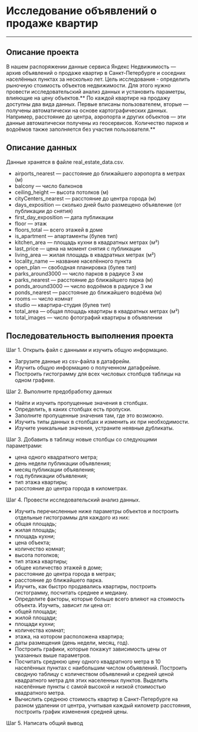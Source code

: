 # Исследование объявлений о продаже квартир

----

## Описание проекта


В нашем распоряжении данные сервиса Яндекс Недвижимость — архив объявлений о продаже квартир в Санкт-Петербурге и соседних населённых пунктах за несколько лет. Цель исследования -  определить рыночную стоимость объектов недвижимости. Для этого нужно провести исследовательский анализ данных и установить параметры, влияющие на цену объектов.**
По каждой квартире на продажу доступны два вида данных. Первые вписаны пользователем, вторые — получены автоматически на основе картографических данных. Например, расстояние до центра, аэропорта и других объектов — эти данные автоматически получены из геосервисов. Количество парков и водоёмов также заполняется без участия пользователя.**


## Описание данных


Данные хранятся в файле real_estate_data.csv.

- airports_nearest — расстояние до ближайшего аэропорта в метрах (м)
- balcony — число балконов
- ceiling_height — высота потолков (м)
- cityCenters_nearest — расстояние до центра города (м)
- days_exposition — сколько дней было размещено объявление (от публикации до снятия)
- first_day_exposition — дата публикации
- floor — этаж
- floors_total — всего этажей в доме
- is_apartment — апартаменты (булев тип)
- kitchen_area — площадь кухни в квадратных метрах (м²)
- last_price — цена на момент снятия с публикации
- living_area — жилая площадь в квадратных метрах (м²)
- locality_name — название населённого пункта
- open_plan — свободная планировка (булев тип)
- parks_around3000 — число парков в радиусе 3 км
- parks_nearest — расстояние до ближайшего парка (м)
- ponds_around3000 — число водоёмов в радиусе 3 км
- ponds_nearest — расстояние до ближайшего водоёма (м)
- rooms — число комнат
- studio — квартира-студия (булев тип)
- total_area — общая площадь квартиры в квадратных метрах (м²)
- total_images — число фотографий квартиры в объявлении


## Последовательность выполнения проекта


Шаг 1. Открыть файл с данными и изучить общую информацию.

- Загрузите данные из csv-файла в датафрейм.
- Изучить общую информацию о полученном датафрейме.
- Построить гистограмму для всех числовых столбцов таблицы на одном графике.

Шаг 2. Выполните предобработку данных

- Найти и изучить пропущенные значения в столбцах.
- Определить, в каких столбцах есть пропуски.
- Заполните пропущенные значения там, где это возможно.
- Изучить типы данных в столбцах и изменить их при необходимости.
- Изучите уникальные значения, устраните неявные дубликаты.

Шаг 3. Добавить в таблицу новые столбцы со следующими параметрами:

- цена одного квадратного метра;
- день недели публикации объявления;
- месяц публикации объявления;
- год публикации объявления;
- тип этажа квартиры;
- расстояние до центра города в километрах.

Шаг 4. Провести исследовательский анализ данных.

- Изучить перечисленные ниже параметры объектов и построить отдельные гистограммы для каждого из них:
 - общая площадь;
 - жилая площадь;
 - площадь кухни;
 - цена объекта;
 - количество комнат;
 - высота потолков;
 - тип этажа квартиры;
 - общее количество этажей в доме;
 - расстояние до центра города в метрах;
 - расстояние до ближайшего парка.
- Изучить, как быстро продавались квартиры, построить гистограмму, посчитать среднее и медиану.
- Определите факторы, которые больше всего влияют на стоимость объекта. Изучить, зависит ли цена от:
 - общей площади;
 - жилой площади;
 - площади кухни;
 - количества комнат;
 - этажа, на котором расположена квартира;
 - даты размещения (день недели, месяц, год).
- Построить графики, которые покажут зависимость цены от указанных выше параметров.
- Посчитать среднюю цену одного квадратного метра в 10 населённых пунктах с наибольшим числом объявлений. Построить сводную таблицу с количеством объявлений и средней ценой квадратного метра для этих населенных пунктов. Выделить населённые пункты с самой высокой и низкой стоимостью квадратного метра.
- Вычислить среднюю стоимость квартир в Санкт-Петербурге на разном удалении от центра, учитывая каждый километр расстояния, построить график изменения средней цены.

Шаг 5. Написать общий вывод
